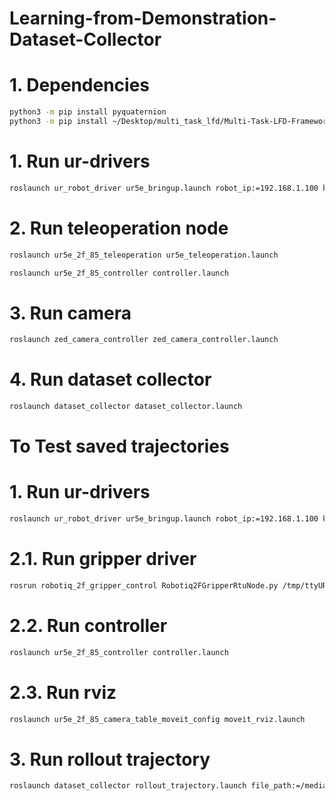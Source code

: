 # Learning-from-Demonstration-Dataset-Collector

# 1. Dependencies
```bash
python3 -m pip install pyquaternion
python3 -m pip install ~/Desktop/multi_task_lfd/Multi-Task-LFD-Framework/repo/Multi-Task-LFD-Training-Framework/training
```

# 1. Run ur-drivers
```bash
roslaunch ur_robot_driver ur5e_bringup.launch robot_ip:=192.168.1.100 kinematics_config:="/home/ciccio/.ros/real_robot_calibration.yaml" use_tool_communication:=true tool_voltage:=24 tool_parity:=0 tool_baud_rate:=115200 tool_stop_bits:=1 tool_rx_idle_chars:=1.5 tool_tx_idle_chars:=3.5 tool_device_name:=/tmp/ttyUR robot_description_file:="/home/ciccio/Desktop/catkin_ws/src/Ur5e-2f-85f/ur5e_2f_85_description/launch/load_ur5e_2f_85.launch"
```

# 2. Run teleoperation node
```bash
roslaunch ur5e_2f_85_teleoperation ur5e_teleoperation.launch
```
```bash
roslaunch ur5e_2f_85_controller controller.launch 
```

# 3. Run camera
```bash
roslaunch zed_camera_controller zed_camera_controller.launch
```


# 4. Run dataset collector

```bash
roslaunch dataset_collector dataset_collector.launch
```


# To Test saved trajectories

# 1. Run ur-drivers
```bash
roslaunch ur_robot_driver ur5e_bringup.launch robot_ip:=192.168.1.100 kinematics_config:="/home/ciccio/.ros/real_robot_calibration.yaml" use_tool_communication:=true tool_voltage:=24 tool_parity:=0 tool_baud_rate:=115200 tool_stop_bits:=1 tool_rx_idle_chars:=1.5 tool_tx_idle_chars:=3.5 tool_device_name:=/tmp/ttyUR robot_description_file:="/home/ciccio/Desktop/catkin_ws/src/Ur5e-2f-85f/ur5e_2f_85_description/launch/load_ur5e_2f_85.launch"
```

# 2.1. Run gripper driver
```bash
rosrun robotiq_2f_gripper_control Robotiq2FGripperRtuNode.py /tmp/ttyUR
```

# 2.2. Run controller
```bash
roslaunch ur5e_2f_85_controller controller.launch 
```

# 2.3. Run rviz
```bash
roslaunch ur5e_2f_85_camera_table_moveit_config moveit_rviz.launch 
```

# 3. Run rollout trajectory

```bash
roslaunch dataset_collector rollout_trajectory.launch file_path:=/media/ciccio/Sandisk/real-world-dataset/pick_place/task_01/traj015.pkl
```